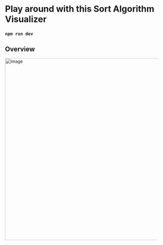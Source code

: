 # Play around with this Sort Algorithm Visualizer 
### `npm run dev`

## Overview
<img width="1088" height="599" alt="image" src="https://github.com/user-attachments/assets/874dc484-c06f-471d-b19a-a0155b48d5de" />

